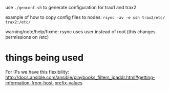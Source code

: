 use `./genconf.sh` to generate configuration for trax1 and trax2

example of how to copy config files to nodes: `rsync -av -e ssh trax2/etc/ trax2:/etc/`

warning/note/help/fixme: rsync uses user instead of root (this changes permissions on /etc)

# things being used

For IPs we have this flexibility: http://docs.ansible.com/ansible/playbooks_filters_ipaddr.html#getting-information-from-host-prefix-values
